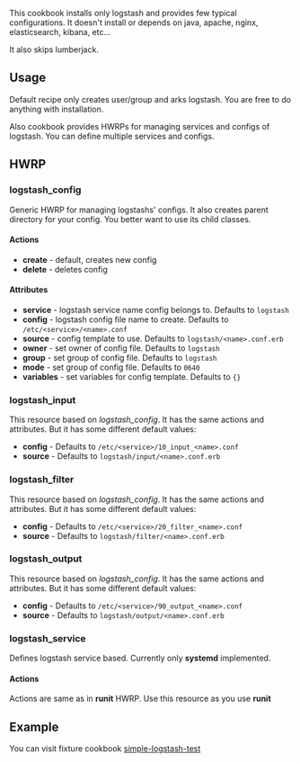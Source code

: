 This cookbook installs only logstash and provides few typical configurations.
It doesn't install or depends on java, apache, nginx, elasticsearch, kibana, etc...

It also skips lumberjack.

## Usage

Default recipe only creates user/group and arks logstash.
You are free to do anything with installation.

Also cookbook provides HWRPs for managing services and configs of logstash.
You can define multiple services and configs.

## HWRP

### logstash\_config

Generic HWRP for managing logstashs' configs. It also creates parent directory for your config.
You better want to use its child classes.

#### Actions

- **create** - default, creates new config
- **delete** - deletes config

#### Attributes

- **service** - logstash service name config belongs to. Defaults to `logstash`
- **config** - logstash config file name to create. Defaults to `/etc/<service>/<name>.conf`
- **source** - config template to use. Defaults to `logstash/<name>.conf.erb`
- **owner** - set owner of config file. Defaults to `logstash`
- **group** - set group of config file. Defaults to `logstash`
- **mode** - set group of config file. Defaults to `0640`
- **variables** - set variables for config template. Defaults to `{}`

### logstash\_input

This resource based on *logstash\_config*. It has the same actions and attributes.
But it has some different default values:

- **config** - Defaults to `/etc/<service>/10_input_<name>.conf`
- **source** - Defaults to `logstash/input/<name>.conf.erb`

### logstash\_filter

This resource based on *logstash\_config*. It has the same actions and attributes.
But it has some different default values:

- **config** - Defaults to `/etc/<service>/20_filter_<name>.conf`
- **source** - Defaults to `logstash/filter/<name>.conf.erb`

### logstash\_output

This resource based on *logstash\_config*. It has the same actions and attributes.
But it has some different default values:

- **config** - Defaults to `/etc/<service>/90_output_<name>.conf`
- **source** - Defaults to `logstash/output/<name>.conf.erb`

### logstash\_service

Defines logstash service based. Currently only **systemd** implemented.

#### Actions

Actions are same as in **runit** HWRP. Use this resource as you use **runit**

## Example

You can visit fixture cookbook [simple-logstash-test](test/fixtures/cookbooks/simple-logstash-test)
